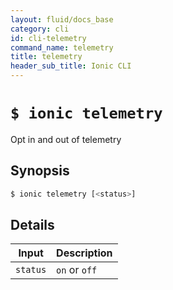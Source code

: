 ```yaml
---
layout: fluid/docs_base
category: cli
id: cli-telemetry
command_name: telemetry
title: telemetry
header_sub_title: Ionic CLI
---
```


# `$ ionic telemetry`

Opt in and out of telemetry
## Synopsis

```bash
$ ionic telemetry [<status>]
```
  
## Details


Input | Description
----- | ----------
`status` | `on` or `off`



